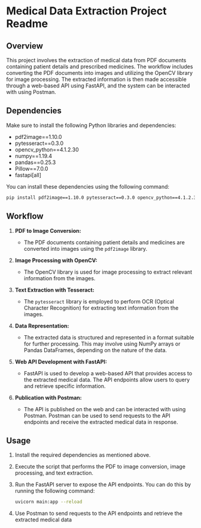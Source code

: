 # Medical Data Extraction Project Readme

## Overview

This project involves the extraction of medical data from PDF documents containing patient details and prescribed medicines. The workflow includes converting the PDF documents into images and utilizing the OpenCV library for image processing. The extracted information is then made accessible through a web-based API using FastAPI, and the system can be interacted with using Postman.

## Dependencies

Make sure to install the following Python libraries and dependencies:

- pdf2image==1.10.0
- pytesseract==0.3.0
- opencv_python==4.1.2.30
- numpy==1.19.4
- pandas==0.25.3
- Pillow==7.0.0
- fastapi[all]

You can install these dependencies using the following command:

```bash
pip install pdf2image==1.10.0 pytesseract==0.3.0 opencv_python==4.1.2.30 numpy==1.19.4 pandas==0.25.3 Pillow==7.0.0 "fastapi[all]"
```

## Workflow

1. **PDF to Image Conversion:**
   - The PDF documents containing patient details and medicines are converted into images using the `pdf2image` library.

2. **Image Processing with OpenCV:**
   - The OpenCV library is used for image processing to extract relevant information from the images.

3. **Text Extraction with Tesseract:**
   - The `pytesseract` library is employed to perform OCR (Optical Character Recognition) for extracting text information from the images.

4. **Data Representation:**
   - The extracted data is structured and represented in a format suitable for further processing. This may involve using NumPy arrays or Pandas DataFrames, depending on the nature of the data.

5. **Web API Development with FastAPI:**
   - FastAPI is used to develop a web-based API that provides access to the extracted medical data. The API endpoints allow users to query and retrieve specific information.

6. **Publication with Postman:**
   - The API is published on the web and can be interacted with using Postman. Postman can be used to send requests to the API endpoints and receive the extracted medical data in response.

## Usage


1. Install the required dependencies as mentioned above.

2. Execute the script that performs the PDF to image conversion, image processing, and text extraction.

3. Run the FastAPI server to expose the API endpoints. You can do this by running the following command:

   ```bash
   uvicorn main:app --reload
   ```

4. Use Postman to send requests to the API endpoints and retrieve the extracted medical data
